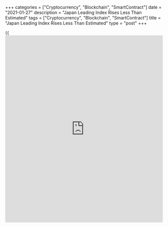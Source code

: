 +++
categories = ["Cryptocurrency", "Blockchain", "SmartContract"]
date = "2021-01-27"
description = "Japan Leading Index Rises Less Than Estimated"
tags = ["Cryptocurrency", "Blockchain", "SmartContract"]
title = "Japan Leading Index Rises Less Than Estimated"
type = "post"
+++

{{<iframe id="large-banner" src="https://www.bounty.group/#slide=5.0" width="100%" height="600" scrolling="no" style="border: 0px solid rgb(216, 221, 230); border-radius: 3px;">}}

Japan's leading index rose less than estimated in November, final data
from the Cabinet Office showed on Wednesday.

The final reading for the leading index, which measures the future
economic activity, was 96.4 in November, up from 94.3 in the previous
month.The initial reading was 96.6.

The coincident index declined to 89.0 in November from 89.4 in the
previous month. The flash reading was 89.1.

The lagging index fell to 91.0 in November from 91.2 in the previous
month. The initial reading was 89.8.

For comments and feedback [contact](https://www.playgroundfx.com/contact/): editorial@rtt[news](https://www.letsplayfx.com/blog/forex-news-website/).com

[Economic News][1]

 **What parts of the world are seeing the best (and worst) economic
performances lately? Click[here][2] to check out our [Econ Scorecard][2]
and find out! See up-to-the-moment [ranking](https://www.playgroundfx.com/blog/crypto-exchange-ranking/)s for the best and worst
performers in [GDP][3], [unemployment rate][4], [inflation][2] and much
more.**

   1. www.rtt[news](https://www.letsplayfx.com/blog/forex-news-website/).com/Content/EconomicNews.aspx
   2. www.rtt[news](https://www.letsplayfx.com/blog/forex-news-website/).com/economic-scorecard/world-rank/CPI/highest-performance.aspx
   3. www.rtt[news](https://www.letsplayfx.com/blog/forex-news-website/).com/economic-scorecard/world-rank/GDP/highest-performance.aspx
   4. www.rtt[news](https://www.letsplayfx.com/blog/forex-news-website/).com/economic-scorecard/world-rank/unemployment-rate/lowest-performance.aspx